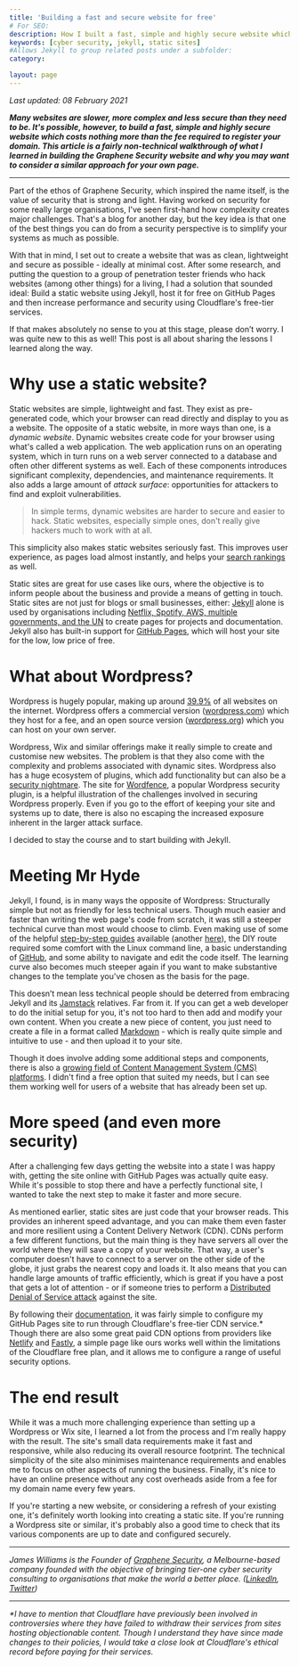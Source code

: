 ```yaml
---
title: 'Building a fast and secure website for free'
# For SEO:
description: How I built a fast, simple and highly secure website which cost nothing more than the fee required to register the domain
keywords: [cyber security, jekyll, static sites]
#Allows Jekyll to group related posts under a subfolder:
category:

layout: page
---
```


_Last updated: 08 February 2021_

**_Many websites are slower, more complex and less secure than they need to be. It's possible, however, to build a fast, simple and highly secure website which costs nothing more than the fee required to register your domain. This article is a fairly non-technical walkthrough of what I learned in building the Graphene Security website and why you may want to consider a similar approach for your own page._**

---

Part of the ethos of Graphene Security, which inspired the name itself, is the value of security that is strong and light. Having worked on security for some really large organisations, I've seen first-hand how complexity creates major challenges. That's a blog for another day, but the key idea is that one of the best things you can do from a security perspective is to simplify your systems as much as possible.

With that in mind, I set out to create a website that was as clean, lightweight and secure as possible - ideally at minimal cost. After some research, and putting the question to a group of penetration tester friends who hack websites (among other things) for a living, I had a solution that sounded ideal: Build a static website using Jekyll, host it for free on GitHub Pages and then increase performance and security using Cloudflare's free-tier services.

If that makes absolutely no sense to you at this stage, please don’t worry. I was quite new to this as well! This post is all about sharing the lessons I learned along the way.

# Why use a static website?

Static websites are simple, lightweight and fast. They exist as pre-generated code, which your browser can read directly and display to you as a website. The opposite of a static website, in more ways than one, is a _dynamic website_. Dynamic websites create code for your browser using what's called a web application. The web application runs on an operating system, which in turn runs on a web server connected to a database and often other different systems as well. Each of these components introduces significant complexity, dependencies, and maintenance requirements. It also adds a large amount of  _attack surface_: opportunities for attackers to find and exploit vulnerabilities.

> In simple terms, dynamic websites are harder to secure and easier to hack. Static websites, especially simple ones, don't really give hackers much to work with at all.

This simplicity also makes static websites seriously fast. This improves user experience, as pages load almost instantly, and helps your [search rankings](https://developers.google.com/search/blog/2010/04/using-site-speed-in-web-search-ranking) as well.

Static sites are great for use cases like ours, where the objective is to inform people about the business and provide a means of getting in touch. Static sites are not just for blogs or small businesses, either: [Jekyll](https://jekyllrb.com/) alone is used by organisations including [Netflix, Spotify, AWS, multiple governments, and the UN](https://jekyllrb.com/showcase/) to create pages for projects and documentation. Jekyll also has built-in support for [GitHub Pages](https://docs.github.com/en/github-ae@latest/github/working-with-github-pages/about-github-pages-and-jekyll), which will host your site for the low, low price of free.

# What about Wordpress?

Wordpress is hugely popular, making up around [39.9%](https://w3techs.com/technologies/details/cm-wordpress) of all websites on the internet. Wordpress offers a commercial version ([wordpress.com](https://wordpress.com/)) which they host for a fee, and an open source version ([wordpress.org](https://wordpress.org/)) which you can host on your own server.

Wordpress, Wix and similar offerings make it really simple to create and customise new websites. The problem is that they also come with the complexity and problems associated with dynamic sites. Wordpress also has a huge ecosystem of plugins, which add functionality but can also be a [security nightmare](https://www.zdnet.com/article/pirated-themes-and-plugins-are-the-most-widespread-threat-to-wordpress-sites/). The site for [Wordfence](https://www.wordfence.com/), a popular Wordpress security plugin, is a helpful illustration of the challenges involved in securing Wordpress properly. Even if you go to the effort of keeping your site and systems up to date, there is also no escaping the increased exposure inherent in the larger attack surface.

I decided to stay the course and to start building with Jekyll.

# Meeting Mr Hyde

Jekyll, I found, is in many ways the opposite of Wordpress: Structurally simple but not as friendly for less technical users. Though much easier and faster than writing the web page's code from scratch, it was still a steeper technical curve than most would choose to climb. Even making use of some of the helpful [step-by-step guides](https://jekyllrb.com/docs/step-by-step/01-setup/) available (another [here](http://jmcglone.com/guides/github-pages/)), the DIY route required some comfort with the Linux command line, a basic understanding of [GitHub](https://github.com/), and some ability to navigate and edit the code itself. The learning curve also becomes much steeper again if you want to make substantive changes to the template you've chosen as the basis for the page.

This doesn’t mean less technical people should be deterred from embracing Jekyll and its [Jamstack](https://jamstack.org/what-is-jamstack/) relatives. Far from it. If you can get a web developer to do the initial setup for you, it's not too hard to then add and modify your own content. When you create a new piece of content, you just need to create a file in a format called [Markdown](https://www.markdownguide.org/) - which is really quite simple and intuitive to use - and then upload it to your site.

Though it does involve adding some additional steps and components, there is also a [growing field of Content Management System (CMS) platforms](https://jamstack.org/headless-cms/). I didn't find a free option that suited my needs, but I can see them working well for users of a website that has already been set up.

# More speed (and even more security)

After a challenging few days getting the website into a state I was happy with, getting the site online with GitHub Pages was actually quite easy. While it's possible to stop there and have a perfectly functional site, I wanted to take the next step to make it faster and more secure.

As mentioned earlier, static sites are just code that your browser reads. This provides an inherent speed advantage, and you can make them even faster and more resilient using a Content Delivery Network (CDN). CDNs perform a few different functions, but the main thing is they have servers all over the world where they will save a copy of your website. That way, a user's computer doesn't have to connect to a server on the other side of the globe, it just grabs the nearest copy and loads it. It also means that you can handle large amounts of traffic efficiently, which is great if you have a post that gets a lot of attention - or if someone tries to perform a [Distributed Denial of Service attack](https://www.cyber.gov.au/acsc/view-all-content/threats/denial-service) against the site.

By following their [documentation](https://blog.cloudflare.com/secure-and-fast-github-pages-with-cloudflare/), it was fairly simple to configure my GitHub Pages site to run through Cloudflare's free-tier CDN service.* Though there are also some great paid CDN options from providers like [Netlify](https://www.netlify.com/) and [Fastly](https://www.fastly.com/), a simple page like ours works well within the limitations of the Cloudflare free plan, and it allows me to configure a range of useful security options.

# The end result

While it was a much more challenging experience than setting up a Wordpress or Wix site, I learned a lot from the process and I'm really happy with the result. The site's small data requirements make it fast and responsive, while also reducing its overall resource footprint. The technical simplicity of the site also minimises maintenance requirements and enables me to focus on other aspects of running the business. Finally, it's nice to have an online presence without any cost overheads aside from a fee for my domain name every few years.

If you're starting a new website, or considering a refresh of your existing one, it's definitely worth looking into creating a static site. If you're running a Wordpress site or similar, it's probably also a good time to check that its various components are up to date and configured securely.


---

_James Williams is the Founder of [Graphene Security](https://graphenesecurity.com.au), a Melbourne-based company founded with the objective of bringing tier-one cyber security consulting to organisations that make the world a better place. ([LinkedIn](https://www.linkedin.com/company/68947302), [Twitter](https://twitter.com/graphenesec))_

---

_*I have to mention that Cloudflare have previously been involved in controversies where they have failed to withdraw their services from sites hosting objectionable content. Though I understand they have since made changes to their policies, I would take a close look at Cloudflare's ethical record before paying for their services._